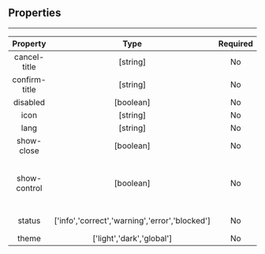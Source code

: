 ## Properties

---         
| Property | Type | Required | Default | Statement |
|:---:|:---:|:---:|:---:|:---:|
| cancel-title | [string] | No | 'Cancel' |  |
| confirm-title | [string] | No | 'Confirm' |  |
| disabled | [boolean] | No | false | disabled |
| icon | [string] | No | undefined | icon |
| lang | [string] | No | 'global' | i18n |
| show-close | [boolean] | No | true | show close icon |
| show-control | [boolean] | No | false | show confirm and cancel button |
| status | ['info','correct','warning','error','blocked'] | No | 'info' | message bar status |
| theme | ['light','dark','global'] | No | 'global' | theme |
